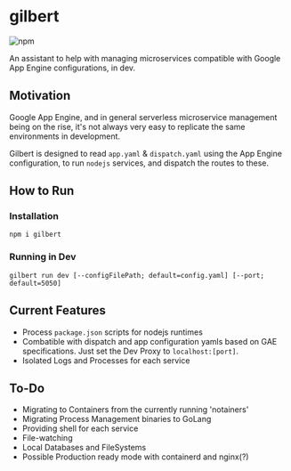 # gilbert

![npm](https://img.shields.io/npm/v/gilbert)

An assistant to help with managing microservices compatible with Google App Engine configurations, in dev.

## Motivation

Google App Engine, and in general serverless microservice management being on the rise, it's not always very easy to replicate the same environments in development.

Gilbert is designed to read `app.yaml` & `dispatch.yaml` using the App Engine configuration, to run `nodejs` services, and dispatch the routes to these.

## How to Run

### Installation

`npm i gilbert`

### Running in Dev

`gilbert run dev [--configFilePath; default=config.yaml] [--port; default=5050]`

## Current Features

- Process `package.json` scripts for nodejs runtimes
- Combatible with dispatch and app configuration yamls based on GAE specifications. Just set the Dev Proxy to `localhost:[port]`.
- Isolated Logs and Processes for each service

## To-Do

- Migrating to Containers from the currently running 'notainers'
- Migrating Process Management binaries to GoLang
- Providing shell for each service
- File-watching
- Local Databases and FileSystems
- Possible Production ready mode with containerd and nginx(?)
